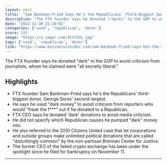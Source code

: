 ```yaml
---
layout: post
title:  "Sam Bankman-Fried Says He's the Republicans' Third-Biggest Donor"
description: "The FTX founder says he donated \"dark\" to the GOP to avoid criticism from journalists, whom he claimed were \"all secretly liberal.\""
date: "2022-11-30 22:10:02"
categories: ['used', 'republican', 'donor']
score: 195
image: "https://i.imgur.com/ZCIfSYL.jpg"
tags: ['used', 'republican', 'donor']
link: "https://www.businessinsider.com/sam-bankman-fried-says-hes-the-republicans-third-biggest-donor-2022-11"
---
```


The FTX founder says he donated \"dark\" to the GOP to avoid criticism from journalists, whom he claimed were \"all secretly liberal.\"

## Highlights

- FTX founder Sam Bankman-Fried says he's the Republicans' third-biggest donor, George Soros' second-largest.
- He says he used "dark money" to avoid criticism from reporters who would "freak the f***" out if he donated to a Republican.
- FTX CEO says he donated 'dark' donations to avoid media criticism.
- He did not specify which Republican causes he pumped "dark" money into.
- He also referred to the 2010 Citizens United case that let corporations and outside groups make unlimited political donations that are called "disturbingly common" by the non-partisan Brennan Center for Justice.
- The former CEO of the failed crypto exchange has been under the spotlight since he filed for bankruptcy on November 11.

---
